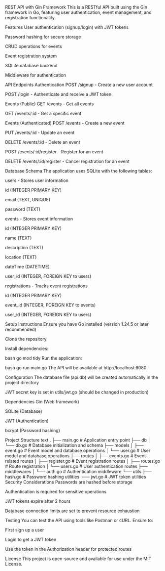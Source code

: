 REST API with Gin Framework
This is a RESTful API built using the Gin framework in Go, featuring user authentication, event management, and registration functionality.

Features
User authentication (signup/login) with JWT tokens

Password hashing for secure storage

CRUD operations for events

Event registration system

SQLite database backend

Middleware for authentication

API Endpoints
Authentication
POST /signup - Create a new user account

POST /login - Authenticate and receive a JWT token

Events (Public)
GET /events - Get all events

GET /events/:id - Get a specific event

Events (Authenticated)
POST /events - Create a new event

PUT /events/:id - Update an event

DELETE /events/:id - Delete an event

POST /events/:id/register - Register for an event

DELETE /events/:id/register - Cancel registration for an event

Database Schema
The application uses SQLite with the following tables:

users - Stores user information

id (INTEGER PRIMARY KEY)

email (TEXT, UNIQUE)

password (TEXT)

events - Stores event information

id (INTEGER PRIMARY KEY)

name (TEXT)

description (TEXT)

location (TEXT)

dateTime (DATETIME)

user_id (INTEGER, FOREIGN KEY to users)

registrations - Tracks event registrations

id (INTEGER PRIMARY KEY)

event_id (INTEGER, FOREIGN KEY to events)

user_id (INTEGER, FOREIGN KEY to users)

Setup Instructions
Ensure you have Go installed (version 1.24.5 or later recommended)

Clone the repository

Install dependencies:

bash
go mod tidy
Run the application:

bash
go run main.go
The API will be available at http://localhost:8080

Configuration
The database file (api.db) will be created automatically in the project directory

JWT secret key is set in utils/jwt.go (should be changed in production)

Dependencies
Gin (Web framework)

SQLite (Database)

JWT (Authentication)

bcrypt (Password hashing)

Project Structure
text
.
├── main.go            # Application entry point
├── db
│   └── db.go          # Database initialization and schema
├── models
│   ├── event.go       # Event model and database operations
│   └── user.go        # User model and database operations
├── routes
│   ├── events.go      # Event-related routes
│   ├── register.go    # Event registration routes
│   ├── routes.go      # Route registration
│   └── users.go       # User authentication routes
├── middlewares
│   └── auth.go        # Authentication middleware
└── utils
    ├── hash.go        # Password hashing utilities
    └── jwt.go         # JWT token utilities
Security Considerations
Passwords are hashed before storage

Authentication is required for sensitive operations

JWT tokens expire after 2 hours

Database connection limits are set to prevent resource exhaustion

Testing
You can test the API using tools like Postman or cURL. Ensure to:

First sign up a user

Login to get a JWT token

Use the token in the Authorization header for protected routes

License
This project is open-source and available for use under the MIT License.
